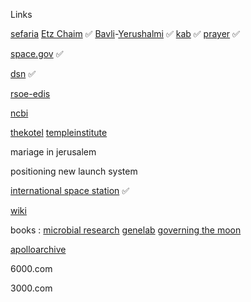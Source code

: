 Links

[sefaria](https://www.sefaria.org.il/translations/en) [Etz Chaim](https://www.sefaria.org/Sefer_Etz_Chaim?tab=contents) ✅ [Bavli](https://www.sefaria.org/texts/Talmud/Bavli)-[Yerushalmi](https://www.sefaria.org/texts/Talmud/Yerushalmi) ✅ [kab](https://www.kab.co.il/) ✅ [prayer](https://www.youtube.com/@RabbiMarkZ/releases) ✅

[space.gov](https://www.space.gov.il)  ✅

[dsn](https://eyes.nasa.gov/apps/dsn-now/dsn.html) ✅

[rsoe-edis](https://rsoe-edis.org/eventMap)

[ncbi](https://www.ncbi.nlm.nih.gov/guide/sequence-analysis/)

[thekotel](https://thekotel.org/he/) [templeinstitute](https://templeinstitute.org)

mariage in jerusalem 

positioning new launch system


[international space station](https://www.nasa.gov/wp-content/uploads/2023/05/iss-blowout-updated-view-2023-300.png) ✅

[wiki](https://github.com/melekhmashiach/melekhmashiach/wiki)

books : [microbial research](https://www.nasa.gov/wp-content/uploads/2021/10/microbial_research_2021_tagged.pdf) [genelab](https://www.nasa.gov/wp-content/uploads/2018/05/np-2017-06-020-jsc_a_researchers_guide_to_genelab-tagged_0.pdf) [governing the moon](https://www.nasa.gov/wp-content/uploads/2025/02/governing-the-moon-sp-2024-4559-ebook.pdf) 

[apolloarchive](https://apolloarchive.com/)

6000.com 

3000.com
